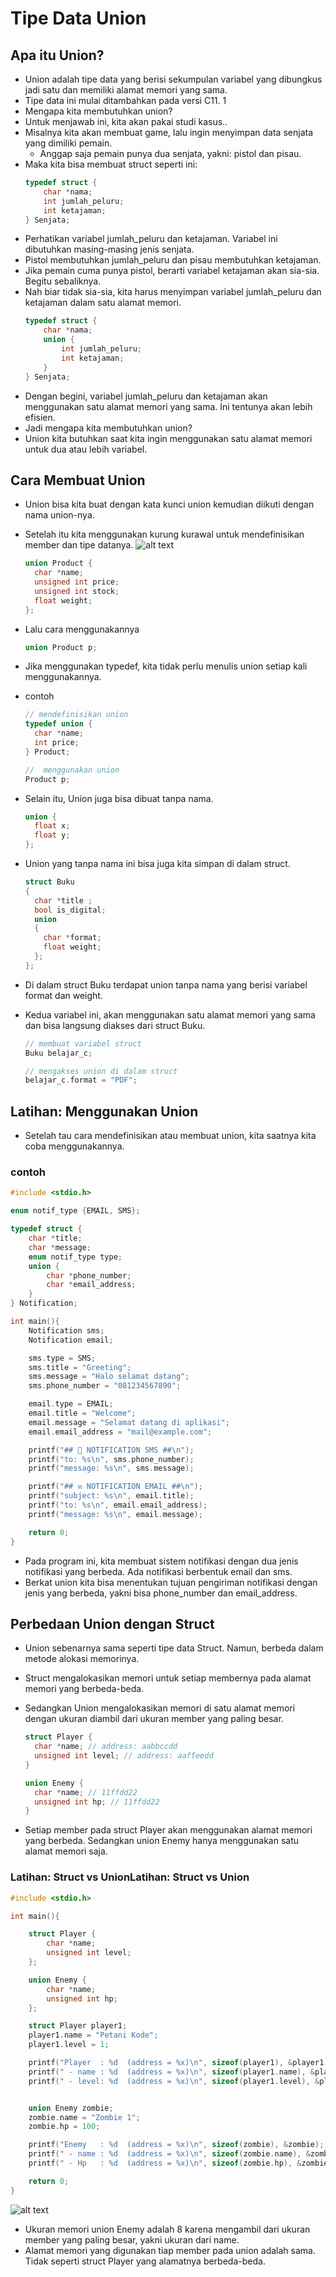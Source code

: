 # Tipe Data Union
## Apa itu Union?
- Union adalah tipe data yang berisi sekumpulan variabel yang dibungkus jadi satu dan memiliki alamat memori yang sama.
- Tipe data ini mulai ditambahkan pada versi C11. 1
- Mengapa kita membutuhkan union?
- Untuk menjawab ini, kita akan pakai studi kasus..
- Misalnya kita akan membuat game, lalu ingin menyimpan data senjata yang dimiliki pemain.
  - Anggap saja pemain punya dua senjata, yakni: pistol dan pisau.
- Maka kita bisa membuat struct seperti ini:
  ```c
  typedef struct {
	  char *nama;
	  int jumlah_peluru;
      int ketajaman;
  } Senjata;
  ```
- Perhatikan variabel jumlah_peluru dan ketajaman. Variabel ini dibutuhkan masing-masing jenis senjata.
- Pistol membutuhkan jumlah_peluru dan pisau membutuhkan ketajaman.
- Jika pemain cuma punya pistol, berarti variabel ketajaman akan sia-sia. Begitu sebaliknya.
- Nah biar tidak sia-sia, kita harus menyimpan variabel jumlah_peluru dan ketajaman dalam satu alamat memori.
  ```c
  typedef struct {
	  char *nama;
	  union {
		  int jumlah_peluru;
		  int ketajaman;
	  }
  } Senjata;
  ```
- Dengan begini, variabel jumlah_peluru dan ketajaman akan menggunakan satu alamat memori yang sama. Ini tentunya akan lebih efisien.
- Jadi mengapa kita membutuhkan union?
- Union kita butuhkan saat kita ingin menggunakan satu alamat memori untuk dua atau lebih variabel.

## Cara Membuat Union
- Union bisa kita buat dengan kata kunci union kemudian diikuti dengan nama union-nya.
- Setelah itu kita menggunakan kurung kurawal untuk mendefinisikan member dan tipe datanya.
  ![alt text](docs/images/image-3.png)
  ```c
  union Product {
    char *name;
    unsigned int price;
    unsigned int stock;
    float weight;
  };
  ```

- Lalu cara menggunakannya
  ```c
  union Product p;
  ```

- Jika menggunakan typedef, kita tidak perlu menulis union setiap kali menggunakannya.
- contoh
  ```c
  // mendefinisikan union
  typedef union {
    char *name;
    int price;
  } Product;

  //  menggunakan union
  Product p;
  ```

- Selain itu, Union juga bisa dibuat tanpa nama.
  ```c
  union {
    float x;
    float y;
  };
  ```

- Union yang tanpa nama ini bisa juga kita simpan di dalam struct.
  ```c
  struct Buku 
  {
    char *title ;
    bool is_digital;
    union 
    {
  	  char *format;
      float weight;
    };
  };
  ```

- Di dalam struct Buku terdapat union tanpa nama yang berisi variabel format dan weight. 
- Kedua variabel ini, akan menggunakan satu alamat memori yang sama dan bisa langsung diakses dari struct Buku.
  ```c
  // membuat variabel struct
  Buku belajar_c;

  // mengakses union di dalam struct
  belajar_c.format = "PDF";
  ```

## Latihan: Menggunakan Union
- Setelah tau cara mendefinisikan atau membuat union, kita saatnya kita coba menggunakannya.

### contoh
```c
#include <stdio.h>

enum notif_type {EMAIL, SMS};

typedef struct {
    char *title;
    char *message;
    enum notif_type type;
    union {
        char *phone_number;
        char *email_address;
    }
} Notification;

int main(){
    Notification sms;
    Notification email;

    sms.type = SMS;
    sms.title = "Greeting";
    sms.message = "Halo selamat datang";
    sms.phone_number = "081234567890";

    email.type = EMAIL;
    email.title = "Welcome";
    email.message = "Selamat datang di aplikasi";
    email.email_address = "mail@example.com";

    printf("## 🔔 NOTIFICATION SMS ##\n");
    printf("to: %s\n", sms.phone_number);
    printf("message: %s\n", sms.message);

    printf("## ✉ NOTIFICATION EMAIL ##\n");
    printf("subject: %s\n", email.title);
    printf("to: %s\n", email.email_address);
    printf("message: %s\n", email.message);

    return 0;
}
```

- Pada program ini, kita membuat sistem notifikasi dengan dua jenis notifikasi yang berbeda. Ada notifikasi berbentuk email dan sms.
- Berkat union kita bisa menentukan tujuan pengiriman notifikasi dengan jenis yang berbeda, yakni bisa phone_number dan email_address.

## Perbedaan Union dengan Struct
- Union sebenarnya sama seperti tipe data Struct. Namun, berbeda dalam metode alokasi memorinya.
- Struct mengalokasikan memori untuk setiap membernya pada alamat memori yang berbeda-beda.
- Sedangkan Union mengalokasikan memori di satu alamat memori dengan ukuran diambil dari ukuran member yang paling besar.
  ```c
  struct Player {
    char *name; // address: aabbccdd
    unsigned int level; // address: aaffeedd
  }

  union Enemy {
    char *name; // 11ffdd22
    unsigned int hp; // 11ffdd22
  }
  ```

- Setiap member pada struct Player akan menggunakan alamat memori yang berbeda. Sedangkan union Enemy hanya menggunakan satu alamat memori saja.

### Latihan: Struct vs UnionLatihan: Struct vs Union
```c
#include <stdio.h>

int main(){

    struct Player {
        char *name;
        unsigned int level;
    };

    union Enemy {
        char *name;
        unsigned int hp;
    };

    struct Player player1;
    player1.name = "Petani Kode";
    player1.level = 1;

    printf("Player  : %d  (address = %x)\n", sizeof(player1), &player1);
    printf(" - name : %d  (address = %x)\n", sizeof(player1.name), &player1.name);
    printf(" - level: %d  (address = %x)\n", sizeof(player1.level), &player1.level);


    union Enemy zombie;
    zombie.name = "Zombie 1";
    zombie.hp = 100;

    printf("Enemy   : %d  (address = %x)\n", sizeof(zombie), &zombie);
    printf(" - name : %d  (address = %x)\n", sizeof(zombie.name), &zombie.name);
    printf(" - Hp   : %d  (address = %x)\n", sizeof(zombie.hp), &zombie.hp);

    return 0;
}
```

![alt text](docs/images/image-4.png)

- Ukuran memori union Enemy adalah 8 karena mengambil dari ukuran member yang paling besar, yakni ukuran dari name.
- Alamat memori yang digunakan tiap member pada union adalah sama. Tidak seperti struct Player yang alamatnya berbeda-beda.